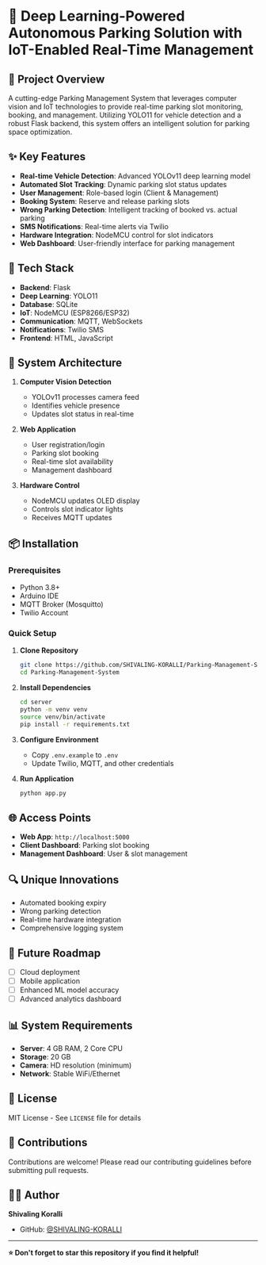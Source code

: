 # 🚗 Deep Learning-Powered Autonomous Parking Solution with IoT-Enabled Real-Time Management

## 📝 Project Overview

A cutting-edge Parking Management System that leverages computer vision and IoT technologies to provide real-time parking slot monitoring, booking, and management. Utilizing YOLO11 for vehicle detection and a robust Flask backend, this system offers an intelligent solution for parking space optimization.

## ✨ Key Features

- **Real-time Vehicle Detection**: Advanced YOLOv11 deep learning model
- **Automated Slot Tracking**: Dynamic parking slot status updates
- **User Management**: Role-based login (Client & Management)
- **Booking System**: Reserve and release parking slots
- **Wrong Parking Detection**: Intelligent tracking of booked vs. actual parking
- **SMS Notifications**: Real-time alerts via Twilio
- **Hardware Integration**: NodeMCU control for slot indicators
- **Web Dashboard**: User-friendly interface for parking management

## 🚀 Tech Stack

- **Backend**: Flask
- **Deep Learning**: YOLO11
- **Database**: SQLite
- **IoT**: NodeMCU (ESP8266/ESP32)
- **Communication**: MQTT, WebSockets
- **Notifications**: Twilio SMS
- **Frontend**: HTML, JavaScript

## 🔧 System Architecture

1. **Computer Vision Detection**
   - YOLOv11 processes camera feed
   - Identifies vehicle presence
   - Updates slot status in real-time

2. **Web Application**
   - User registration/login
   - Parking slot booking
   - Real-time slot availability
   - Management dashboard

3. **Hardware Control**
   - NodeMCU updates OLED display
   - Controls slot indicator lights
   - Receives MQTT updates

## 📦 Installation

### Prerequisites
- Python 3.8+
- Arduino IDE
- MQTT Broker (Mosquitto)
- Twilio Account

### Quick Setup

1. **Clone Repository**
   ```bash
   git clone https://github.com/SHIVALING-KORALLI/Parking-Management-System.git
   cd Parking-Management-System
   ```

2. **Install Dependencies**
   ```bash
   cd server
   python -m venv venv
   source venv/bin/activate
   pip install -r requirements.txt
   ```

3. **Configure Environment**
   - Copy `.env.example` to `.env`
   - Update Twilio, MQTT, and other credentials

4. **Run Application**
   ```bash
   python app.py
   ```

## 🌐 Access Points

- **Web App**: `http://localhost:5000`
- **Client Dashboard**: Parking slot booking
- **Management Dashboard**: User & slot management

## 🔍 Unique Innovations

- Automated booking expiry
- Wrong parking detection
- Real-time hardware integration
- Comprehensive logging system

## 🚧 Future Roadmap

- [ ] Cloud deployment
- [ ] Mobile application
- [ ] Enhanced ML model accuracy
- [ ] Advanced analytics dashboard

## 📊 System Requirements

- **Server**: 4 GB RAM, 2 Core CPU
- **Storage**: 20 GB
- **Camera**: HD resolution (minimum)
- **Network**: Stable WiFi/Ethernet

## 📜 License

MIT License - See `LICENSE` file for details

## 🤝 Contributions

Contributions are welcome! Please read our contributing guidelines before submitting pull requests.

## 👨‍💻 Author

**Shivaling Koralli**
- GitHub: [@SHIVALING-KORALLI](https://github.com/SHIVALING-KORALLI)

---

**⭐ Don't forget to star this repository if you find it helpful!**